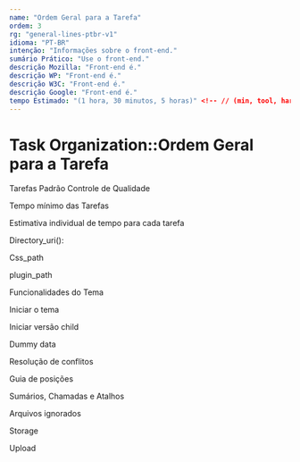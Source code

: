 ```yaml
---
name: "Ordem Geral para a Tarefa"
ordem: 3
rg: "general-lines-ptbr-v1"
idioma: "PT-BR"
intenção: "Informações sobre o front-end."
sumário Prático: "Use o front-end."
descrição Mozilla: "Front-end é."
descrição WP: "Front-end é."
descrição W3C: "Front-end é."
descrição Google: "Front-end é."
tempo Estimado: "(1 hora, 30 minutos, 5 horas)" <!-- // (min, tool, hard) -
---
```


# Task Organization::Ordem Geral para a Tarefa

Tarefas Padrão Controle de Qualidade

Tempo mínimo das Tarefas

Estimativa individual de tempo para cada tarefa

Directory_uri():

Css_path

plugin_path

Funcionalidades do Tema

Iniciar o tema

Iniciar versão child

Dummy data

Resolução de conflitos

Guia de posições

Sumários, Chamadas e Atalhos

Arquivos ignorados

Storage

Upload
